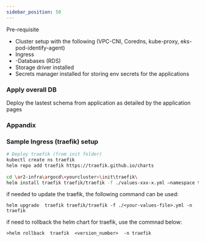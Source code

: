 ```yaml
---
sidebar_position: 50
---
```


Pre-requisite

- Cluster setup with the following (VPC-CNI, Coredns, kube-proxy, eks-pod-identify-agent)
- Ingress
- -Databases (RDS)
- Storage driver installed
- Secrets manager installed for storing env secrets for the applications

### Apply overall DB
Deploy the lastest schema from application as detailed by the application pages

### Appandix 
### Sample Ingress (traefik) setup 

```bash
# Deploy traefik (from init folder)
kubectl create ns traefik
helm repo add traefik https://traefik.github.io/charts
 
cd \ar2-infra\argocd\<yourcluster>\init\traefik\
helm install traefik traefik/traefik -f ./values-xxx-x.yml –namespace traefik
```

if needed to update the traefik, the following command can be used: 
```
helm upgrade  traefik traefik/traefik -f ./<your-values-file>.yml -n traefik
```

if need to rollback the helm chart for traefik, use the commnad below:
```
>helm rollback  traefik  <version_number>  -n traefik
```
